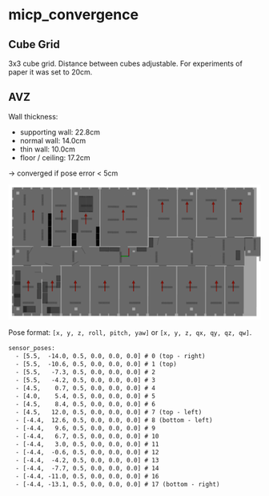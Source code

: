 # micp_convergence

## Cube Grid

3x3 cube grid. Distance between cubes adjustable. For experiments of paper it was set to 20cm.





## AVZ

Wall thickness:
- supporting wall: 22.8cm
- normal wall: 14.0cm
- thin wall: 10.0cm
- floor / ceiling: 17.2cm

-> converged if pose error < 5cm

![AVZ Poses](dat/avz_poses.png)


Pose format: `[x, y, z, roll, pitch, yaw]` or `[x, y, z, qx, qy, qz, qw]`.

```
sensor_poses:
  - [5.5,  -14.0, 0.5, 0.0, 0.0, 0.0] # 0 (top - right)
  - [5.5,  -10.6, 0.5, 0.0, 0.0, 0.0] # 1 (top)
  - [5.5,   -7.3, 0.5, 0.0, 0.0, 0.0] # 2
  - [5.5,   -4.2, 0.5, 0.0, 0.0, 0.0] # 3
  - [4.5,    0.7, 0.5, 0.0, 0.0, 0.0] # 4
  - [4.0,    5.4, 0.5, 0.0, 0.0, 0.0] # 5
  - [4.5,    8.4, 0.5, 0.0, 0.0, 0.0] # 6
  - [4.5,   12.0, 0.5, 0.0, 0.0, 0.0] # 7 (top - left)
  - [-4.4,  12.6, 0.5, 0.0, 0.0, 0.0] # 8 (bottom - left)
  - [-4.4,   9.6, 0.5, 0.0, 0.0, 0.0] # 9
  - [-4.4,   6.7, 0.5, 0.0, 0.0, 0.0] # 10
  - [-4.4,   3.0, 0.5, 0.0, 0.0, 0.0] # 11
  - [-4.4,  -0.6, 0.5, 0.0, 0.0, 0.0] # 12
  - [-4.4,  -4.2, 0.5, 0.0, 0.0, 0.0] # 13
  - [-4.4,  -7.7, 0.5, 0.0, 0.0, 0.0] # 14
  - [-4.4, -11.0, 0.5, 0.0, 0.0, 0.0] # 16
  - [-4.4, -13.1, 0.5, 0.0, 0.0, 0.0] # 17 (bottom - right)
```

